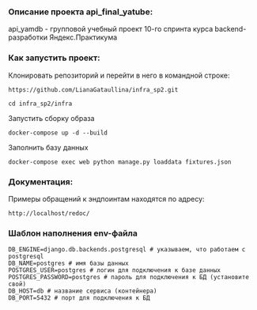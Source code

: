 ### Описание проекта api_final_yatube:

api_yamdb - групповой учебный проект 10-го спринта курса backend-разработки
Яндекс.Практикума

### Как запустить проект:

Клонировать репозиторий и перейти в него в командной строке:

```
https://github.com/LianaGataullina/infra_sp2.git
```

```
cd infra_sp2/infra
```

Запустить сборку образа

```
docker-compose up -d --build 
```

Заполнить базу данных

```
docker-compose exec web python manage.py loaddata fixtures.json 

```

### Документация:

Примеры обращений к эндпоинтам находятся по адресу:

```
http://localhost/redoc/
```

### Шаблон наполнения env-файла
```
DB_ENGINE=django.db.backends.postgresql # указываем, что работаем с postgresql
DB_NAME=postgres # имя базы данных
POSTGRES_USER=postgres # логин для подключения к базе данных
POSTGRES_PASSWORD=postgres # пароль для подключения к БД (установите свой)
DB_HOST=db # название сервиса (контейнера)
DB_PORT=5432 # порт для подключения к БД 
```